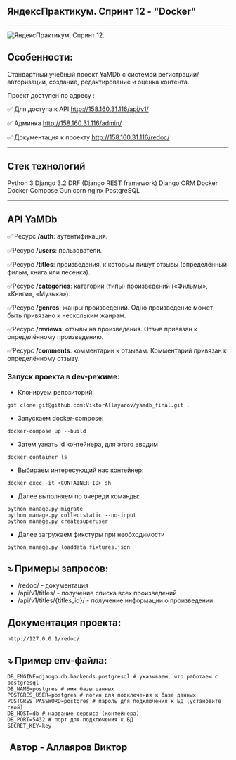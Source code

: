 ## ЯндексПрактикум. Спринт 12 - "Docker"
---

![ЯндексПрактикум. Спринт 12.](https://github.com/ViktorAllayarov/yamdb_final/actions/workflows/yamdb_workflow.yml/badge.svg)

## Особенности:

Стандартный учебный проект YaMDb с системой регистрации/авторизации, создание, редактирование и оценка контента.

Проект доступен по адресу :

✅ Для доступа к API
http://158.160.31.116/api/v1/

✅ Админка
http://158.160.31.116/admin/ 

✅ Документация к проекту
http://158.160.31.116/redoc/

---
## Стек технологий
Python 3
Django 3.2
DRF (Django REST framework)
Django ORM
Docker
Docker Compose
Gunicorn
nginx
PostgreSQL

---
## API YaMDb
✅ Ресурс **/auth**: аутентификация.    

✅Ресурс **/users**: пользователи.

✅Ресурс **/titles**: произведения, к которым пишут отзывы (определённый фильм, книга или песенка).

✅Ресурс **/categories**: категории (типы) произведений («Фильмы», «Книги», «Музыка»).

✅Ресурс **/genres**: жанры произведений. Одно произведение может быть привязано к нескольким жанрам.

✅Ресурс **/reviews**: отзывы на произведения. Отзыв привязан к определённому произведению.

✅Ресурс **/comments**: комментарии к отзывам. Комментарий привязан к определённому отзыву.

### Запуск проекта в dev-режиме:

- Клонируем репозиторий:

```
git clone git@github.com:ViktorAllayarov/yamdb_final.git .
```

- Запускаем docker-compose:

```
docker-compose up --build
```

- Затем узнать id контейнера, для этого вводим

```
docker container ls
```

- Выбираем интересующий нас контейнер:

```
docker exec -it <CONTAINER ID> sh
```

- Далее выполняем по очереди команды:

```
python manage.py migrate
python manage.py collectstatic --no-input
python manage.py createsuperuser
```

- Далее загружаем фикстуры при необходимости

```
python manage.py loaddata fixtures.json
```

## ⤵️ Примеры запросов:

 - /redoc/ - документация
 - /api/v1/titles/ - получение списка всех произведений
 - /api/v1/titles/{titles_id}/ - получение информации о произведении

 ## Документация проекта:
```
http://127.0.0.1/redoc/
```
## ⤵️ Пример env-файла:
```
DB_ENGINE=django.db.backends.postgresql # указываем, что работаем с postgresql
DB_NAME=postgres # имя базы данных
POSTGRES_USER=postgres # логин для подключения к базе данных
POSTGRES_PASSWORD=postgres # пароль для подключения к БД (установите свой)
DB_HOST=db # название сервиса (контейнера)
DB_PORT=5432 # порт для подключения к БД
SECRET_KEY=key
```

## ️ Автор - Аллаяров Виктор
